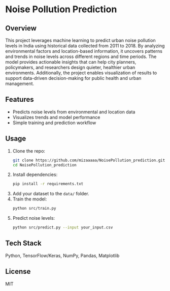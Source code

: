 # Noise Pollution Prediction

## Overview

This project leverages machine learning to predict urban noise pollution levels in India using historical data collected from 2011 to 2018. By analyzing environmental factors and location-based information, it uncovers patterns and trends in noise levels across different regions and time periods. The model provides actionable insights that can help city planners, policymakers, and researchers design quieter, healthier urban environments. Additionally, the project enables visualization of results to support data-driven decision-making for public health and urban management.

## Features

- Predicts noise levels from environmental and location data
- Visualizes trends and model performance
- Simple training and prediction workflow

## Usage

1. Clone the repo:
    ```bash
    git clone https://github.com/mizaaaaa/NoisePollution_prediction.git
    cd NoisePollution_prediction
    ```
2. Install dependencies:
    ```bash
    pip install -r requirements.txt
    ```
3. Add your dataset to the `data/` folder.
4. Train the model:
    ```bash
    python src/train.py
    ```
5. Predict noise levels:
    ```bash
    python src/predict.py --input your_input.csv
    ```

## Tech Stack

Python, TensorFlow/Keras, NumPy, Pandas, Matplotlib

## License

MIT
